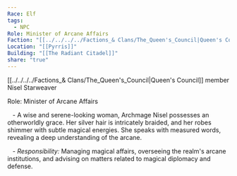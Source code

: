 ```yaml
---
Race: Elf
tags:
  - NPC
Role: Minister of Arcane Affairs
Faction: "[[../../../../Factions_& Clans/The_Queen's_Council|Queen's Council]]"
Location: "[[Pyrris]]"
Building: "[[The Radiant Citadel]]"
share: "true"
---
```


[[../../../../Factions_& Clans/The_Queen's_Council|Queen's Council]] member Nisel Starweaver

Role: Minister of Arcane Affairs

   - A wise and serene-looking woman, Archmage Nisel possesses an otherworldly grace. Her silver hair is intricately braided, and her robes shimmer with subtle magical energies. She speaks with measured words, revealing a deep understanding of the arcane.

   - *Responsibility:* Managing magical affairs, overseeing the realm's arcane institutions, and advising on matters related to magical diplomacy and defense.